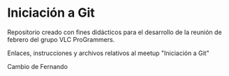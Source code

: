 # Iniciación a Git

Repositorio creado con fines didácticos para el desarrollo de la reunión de febrero del grupo VLC ProGrammers.

Enlaces, instrucciones y archivos relativos al meetup "Iniciación a Git"

Cambio de Fernando
